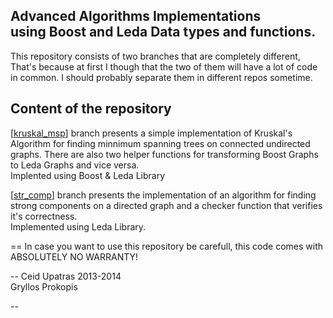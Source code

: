 
Advanced Algorithms Implementations<br> using Boost and Leda Data types and functions.
----
This repository consists of two branches that are completely different, That's because at first I though that the two of them will have a lot of code in common. I should probably separate them in different repos sometime.

Content of the repository
--
[[kruskal_msp](https://github.com/Nacho-Libre/kruskal_strong_comp/tree/kruskal_mst)] branch presents a simple implementation of Kruskal's Algorithm for finding minnimum spanning trees on connected undirected graphs. There are also two helper functions for transforming Boost Graphs to Leda Graphs and vice versa.<br>Implented using Boost & Leda Library


[[str_comp](https://github.com/Nacho-Libre/kruskal_strong_comp/tree/str_comp)] branch presents the implementation of an algorithm for finding strong components on a directed graph and a checker function that verifies it's correctness. <br>Implemented using Leda Library.


==
In case you want to use this repository be carefull, this code comes with ABSOLUTELY NO WARRANTY!

--
Ceid Upatras 2013-2014<br> Gryllos Prokopis 

--

